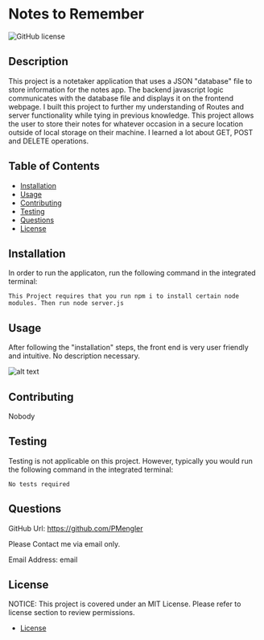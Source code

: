 # Notes to Remember

![GitHub license](https://img.shields.io/badge/license-MIT-blue.svg)

## Description

This project is a notetaker application that uses a JSON "database" file to store information for the notes app. The backend javascript logic communicates with the database file and displays it on the frontend webpage. I built this project to further my understanding of Routes and server functionality while tying in previous knowledge. This project allows the user to store their notes for whatever occasion in a secure location outside of local storage on their machine. I learned a lot about GET, POST and DELETE operations.

## Table of Contents

- [Installation](#installation)
- [Usage](#usage)
- [Contributing](#contributing)
- [Testing](#testing)
- [Questions](#questions)
- [License](#license)

## Installation

In order to run the applicaton, run the following command in the integrated terminal:

    This Project requires that you run npm i to install certain node modules. Then run node server.js

## Usage

After following the "installation" steps, the front end is very user friendly and intuitive. No description necessary.

![alt text](img)

## Contributing

Nobody

## Testing

Testing is not applicable on this project. However, typically you would run the following command in the integrated terminal:

    No tests required

## Questions

GitHub Url: https://github.com/PMengler

Please Contact me via email only.

Email Address: email

## License

NOTICE:
This project is covered under an MIT License. Please refer to license section to review permissions.

- [License](#license)
